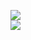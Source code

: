 [![](https://img.shields.io/badge/Made%20With-Github%20Spray-lightgrey.svg?style=for-the-badge&logo=github)](https://github.com/Annihil/github-spray#1088)  
[![](https://i.imgur.com/2DrTn0Z.gif)](https://github.com/Annihil/github-spray)